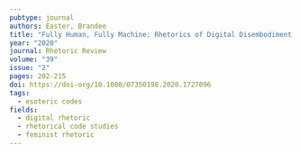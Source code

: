 ```yaml
---
pubtype: journal
authors: Easter, Brandee
title: "Fully Human, Fully Machine: Rhetorics of Digital Disembodiment in Programming"
year: "2020"
journal: Rhetoric Review
volume: "39"
issue: "2"
pages: 202-215
doi: https://doi-org/10.1080/07350198.2020.1727096
tags:
  - esoteric codes
fields:
  - digital rhetoric
  - rhetorical code studies
  - feminist rhetoric
---
```


